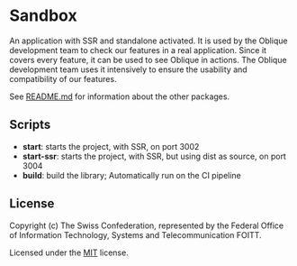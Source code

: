 # Sandbox

An application with SSR and standalone activated. It is used by the Oblique development team to check our features
in a real application. Since it covers every feature, it can be used to see Oblique in actions. The Oblique development
team uses it intensively to ensure the usability and compatibility of our features.

See [README.md](../../README.md) for information about the other packages.

## Scripts

- **start**: starts the project, with SSR, on port 3002
- **start-ssr**: starts the project, with SSR, but using dist as source, on port 3004
- **build**: build the library; Automatically run on the CI pipeline

## License

Copyright (c) The Swiss Confederation, represented by the Federal Office of Information Technology, Systems and Telecommunication FOITT.

Licensed under the [MIT](../../LICENSE) license.
